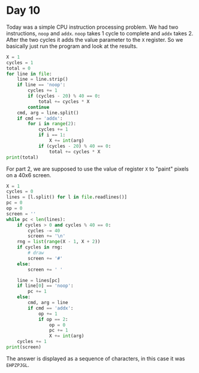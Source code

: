# Day 10

Today was a simple CPU instruction processing problem. We had two instructions, `noop` and `addx`. `noop` takes 1 cycle to complete and `addx` takes 2. After the two cycles it adds the value parameter to the `X` register. So we basically just run the program and look at the results.
```python
X = 1
cycles = 1
total = 0
for line in file:
    line = line.strip()
    if line == 'noop':
        cycles += 1
        if (cycles - 20) % 40 == 0:
            total += cycles * X
        continue
    cmd, arg = line.split()
    if cmd == 'addx':
        for i in range(2):
            cycles += 1
            if i == 1:
                X += int(arg)
            if (cycles - 20) % 40 == 0:
                total += cycles * X
print(total)
```
For part 2, we are supposed to use the value of register `X` to "paint" pixels on a 40x6 screen.
```python
X = 1
cycles = 0
lines = [l.split() for l in file.readlines()]
pc = 0
op = 0
screen = ''
while pc < len(lines):
    if cycles > 0 and cycles % 40 == 0:
        cycles -= 40
        screen += '\n'
    rng = list(range(X - 1, X + 2))
    if cycles in rng:
        # draw
        screen += '#'
    else:
        screen += ' '

    line = lines[pc]
    if line[0] == 'noop':
        pc += 1
    else:
        cmd, arg = line
        if cmd == 'addx':
            op += 1
            if op == 2:
                op = 0
                pc += 1
                X += int(arg)
    cycles += 1
print(screen)
```
The answer is displayed as a sequence of characters, in this case it was `EHPZPJGL`.
